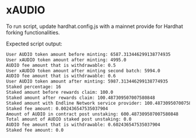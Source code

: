# xAUDIO

To run script, update hardhat.config.js with a mainnet provide for Hardhat forking functionalities.

Expected script output:

```bash
User AUDIO token amount before minting: 6587.313446299138774935
User xAUDIO token amount after minting: 4995.0
AUDIO fee amount that is withdrawable: 0.5
User xAUDIO token amount after minting second batch: 5994.0
AUDIO fee amount that is withdrawable: 0.6
User AUDIO token amount after minting: 5987.313446299138774935
Staked percentage: 16
Staked amount before rewards claim: 100.0
Staked amount after rewards claim: 100.487309507007580848
Staked amount with Endline Network service provider: 100.487309507007580848
Staked fee amount: 0.002436547535037904
Amount of AUDIO in contract post unstaking: 600.487309507007580848
Total amount of AUDIO staked post unstaking: 0.0
AUDIO fee amount that is withdrawable: 0.602436547535037904
Staked fee amount: 0.0
 ```

